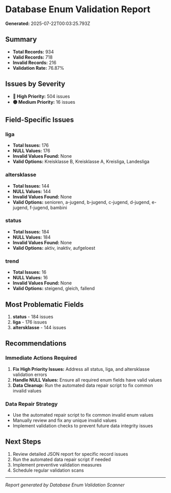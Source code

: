 # Database Enum Validation Report

**Generated:** 2025-07-22T00:03:25.793Z

## Summary

- **Total Records:** 934
- **Valid Records:** 718
- **Invalid Records:** 216
- **Validation Rate:** 76.87%

## Issues by Severity

- **🔴 High Priority:** 504 issues
- **🟡 Medium Priority:** 16 issues

## Field-Specific Issues


### liga
- **Total Issues:** 176
- **NULL Values:** 176
- **Invalid Values Found:** None
- **Valid Options:** Kreisklasse B, Kreisklasse A, Kreisliga, Landesliga

### altersklasse
- **Total Issues:** 144
- **NULL Values:** 144
- **Invalid Values Found:** None
- **Valid Options:** senioren, a-jugend, b-jugend, c-jugend, d-jugend, e-jugend, f-jugend, bambini

### status
- **Total Issues:** 184
- **NULL Values:** 184
- **Invalid Values Found:** None
- **Valid Options:** aktiv, inaktiv, aufgeloest

### trend
- **Total Issues:** 16
- **NULL Values:** 16
- **Invalid Values Found:** None
- **Valid Options:** steigend, gleich, fallend


## Most Problematic Fields

1. **status** - 184 issues
2. **liga** - 176 issues
3. **altersklasse** - 144 issues

## Recommendations


### Immediate Actions Required

1. **Fix High Priority Issues:** Address all status, liga, and altersklasse validation errors
2. **Handle NULL Values:** Ensure all required enum fields have valid values
3. **Data Cleanup:** Run the automated data repair script to fix common invalid values

### Data Repair Strategy

- Use the automated repair script to fix common invalid enum values
- Manually review and fix any unique invalid values
- Implement validation checks to prevent future data integrity issues


## Next Steps

1. Review detailed JSON report for specific record issues
2. Run the automated data repair script if needed
3. Implement preventive validation measures
4. Schedule regular validation scans

---
*Report generated by Database Enum Validation Scanner*
